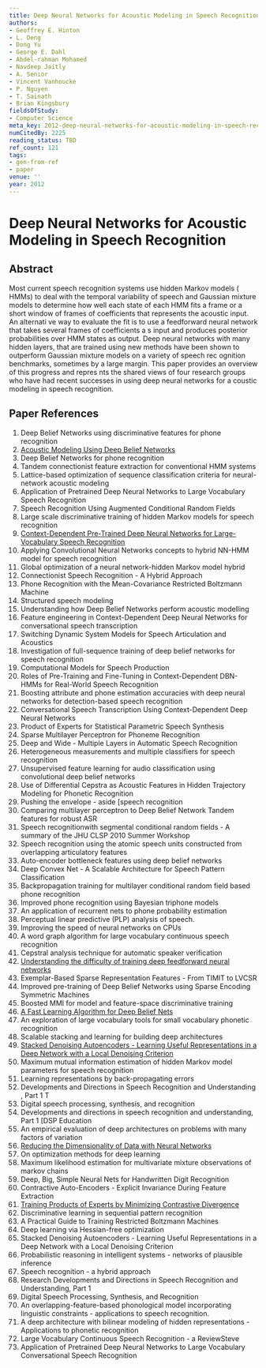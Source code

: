 ```yaml
---
title: Deep Neural Networks for Acoustic Modeling in Speech Recognition
authors:
- Geoffrey E. Hinton
- L. Deng
- Dong Yu
- George E. Dahl
- Abdel-rahman Mohamed
- Navdeep Jaitly
- A. Senior
- Vincent Vanhoucke
- P. Nguyen
- T. Sainath
- Brian Kingsbury
fieldsOfStudy:
- Computer Science
meta_key: 2012-deep-neural-networks-for-acoustic-modeling-in-speech-recognition
numCitedBy: 2225
reading_status: TBD
ref_count: 121
tags:
- gen-from-ref
- paper
venue: ''
year: 2012
---
```


# Deep Neural Networks for Acoustic Modeling in Speech Recognition

## Abstract

Most current speech recognition systems use hidden Markov models ( HMMs) to deal with the temporal variability of speech and Gaussian mixture models to determine how well each state of each HMM fits a frame or a short window of frames of coefficients that represents the acoustic input. An alternati ve way to evaluate the fit is to use a feedforward neural network that takes several frames of coefficients a s input and produces posterior probabilities over HMM states as output. Deep neural networks with many hidden layers, that are trained using new methods have been shown to outperform Gaussian mixture models on a variety of speech rec ognition benchmarks, sometimes by a large margin. This paper provides an overview of this progress and repres nts the shared views of four research groups who have had recent successes in using deep neural networks for a coustic modeling in speech recognition.

## Paper References

1. Deep Belief Networks using discriminative features for phone recognition
2. [Acoustic Modeling Using Deep Belief Networks](2012-acoustic-modeling-using-deep-belief-networks)
3. Deep Belief Networks for phone recognition
4. Tandem connectionist feature extraction for conventional HMM systems
5. Lattice-based optimization of sequence classification criteria for neural-network acoustic modeling
6. Application of Pretrained Deep Neural Networks to Large Vocabulary Speech Recognition
7. Speech Recognition Using Augmented Conditional Random Fields
8. Large scale discriminative training of hidden Markov models for speech recognition
9. [Context-Dependent Pre-Trained Deep Neural Networks for Large-Vocabulary Speech Recognition](2012-context-dependent-pre-trained-deep-neural-networks-for-large-vocabulary-speech-recognition)
10. Applying Convolutional Neural Networks concepts to hybrid NN-HMM model for speech recognition
11. Global optimization of a neural network-hidden Markov model hybrid
12. Connectionist Speech Recognition - A Hybrid Approach
13. Phone Recognition with the Mean-Covariance Restricted Boltzmann Machine
14. Structured speech modeling
15. Understanding how Deep Belief Networks perform acoustic modelling
16. Feature engineering in Context-Dependent Deep Neural Networks for conversational speech transcription
17. Switching Dynamic System Models for Speech Articulation and Acoustics
18. Investigation of full-sequence training of deep belief networks for speech recognition
19. Computational Models for Speech Production
20. Roles of Pre-Training and Fine-Tuning in Context-Dependent DBN-HMMs for Real-World Speech Recognition
21. Boosting attribute and phone estimation accuracies with deep neural networks for detection-based speech recognition
22. Conversational Speech Transcription Using Context-Dependent Deep Neural Networks
23. Product of Experts for Statistical Parametric Speech Synthesis
24. Sparse Multilayer Perceptron for Phoneme Recognition
25. Deep and Wide - Multiple Layers in Automatic Speech Recognition
26. Heterogeneous measurements and multiple classifiers for speech recognition
27. Unsupervised feature learning for audio classification using convolutional deep belief networks
28. Use of Differential Cepstra as Acoustic Features in Hidden Trajectory Modeling for Phonetic Recognition
29. Pushing the envelope - aside [speech recognition
30. Comparing multilayer perceptron to Deep Belief Network Tandem features for robust ASR
31. Speech recognitionwith segmental conditional random fields - A summary of the JHU CLSP 2010 Summer Workshop
32. Speech recognition using the atomic speech units constructed from overlapping articulatory features
33. Auto-encoder bottleneck features using deep belief networks
34. Deep Convex Net - A Scalable Architecture for Speech Pattern Classification
35. Backpropagation training for multilayer conditional random field based phone recognition
36. Improved phone recognition using Bayesian triphone models
37. An application of recurrent nets to phone probability estimation
38. Perceptual linear predictive (PLP) analysis of speech.
39. Improving the speed of neural networks on CPUs
40. A word graph algorithm for large vocabulary continuous speech recognition
41. Cepstral analysis technique for automatic speaker verification
42. [Understanding the difficulty of training deep feedforward neural networks](2010-understanding-the-difficulty-of-training-deep-feedforward-neural-networks)
43. Exemplar-Based Sparse Representation Features - From TIMIT to LVCSR
44. Improved pre-training of Deep Belief Networks using Sparse Encoding Symmetric Machines
45. Boosted MMI for model and feature-space discriminative training
46. [A Fast Learning Algorithm for Deep Belief Nets](2006-a-fast-learning-algorithm-for-deep-belief-nets)
47. An exploration of large vocabulary tools for small vocabulary phonetic recognition
48. Scalable stacking and learning for building deep architectures
49. [Stacked Denoising Autoencoders - Learning Useful Representations in a Deep Network with a Local Denoising Criterion](2010-stacked-denoising-autoencoders-learning-useful-representations-in-a-deep-network-with-a-local-denoising-criterion)
50. Maximum mutual information estimation of hidden Markov model parameters for speech recognition
51. Learning representations by back-propagating errors
52. Developments and Directions in Speech Recognition and Understanding , Part 1 T
53. Digital speech processing, synthesis, and recognition
54. Developments and directions in speech recognition and understanding, Part 1 [DSP Education
55. An empirical evaluation of deep architectures on problems with many factors of variation
56. [Reducing the Dimensionality of Data with Neural Networks](2006-reducing-the-dimensionality-of-data-with-neural-networks)
57. On optimization methods for deep learning
58. Maximum likelihood estimation for multivariate mixture observations of markov chains
59. Deep, Big, Simple Neural Nets for Handwritten Digit Recognition
60. Contractive Auto-Encoders - Explicit Invariance During Feature Extraction
61. [Training Products of Experts by Minimizing Contrastive Divergence](2002-training-products-of-experts-by-minimizing-contrastive-divergence)
62. Discriminative learning in sequential pattern recognition
63. A Practical Guide to Training Restricted Boltzmann Machines
64. Deep learning via Hessian-free optimization
65. Stacked Denoising Autoencoders - Learning Useful Representations in a Deep Network with a Local Denoising Criterion
66. Probabilistic reasoning in intelligent systems - networks of plausible inference
67. Speech recognition - a hybrid approach
68. Research Developments and Directions in Speech Recognition and Understanding, Part 1
69. Digital Speech Processing, Synthesis, and Recognition
70. An overlapping-feature-based phonological model incorporating linguistic constraints - applications to speech recognition.
71. A deep architecture with bilinear modeling of hidden representations - Applications to phonetic recognition
72. Large Vocabulary Continuous Speech Recognition - a ReviewSteve
73. Application of Pretrained Deep Neural Networks to Large Vocabulary Conversational Speech Recognition
